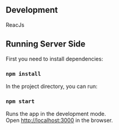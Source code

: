 <p align="center"><img src="/images/gif.gif" alt=""/></p>

<br/>

## Development

ReacJs <br>


## Running Server Side

First you need to install dependencies:

### `npm install`

In the project directory, you can run:

### `npm start`

Runs the app in the development mode.<br>
Open [http://localhost:3000](http://localhost:3000) in the browser.<br>



